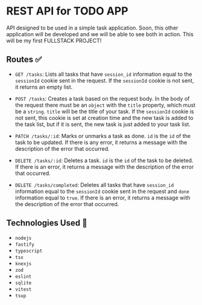 # REST API for TODO APP

API designed to be used in a simple task application. Soon, this other application will be developed and we will be able to see both in action. This will be my first FULLSTACK PROJECT!

## Routes ✅

- `GET /tasks`: Lists all tasks that have `session_id` information equal to the `sessionId` cookie sent in the request. If the `sessionId` cookie is not sent, it returns an empty list.

- `POST /tasks`: Creates a task based on the request body. In the body of the request there must be an `object` with the `title` property, which must be a `string`. `title` will be the title of your task. If the `sessionId` cookie is not sent, this cookie is set at creation time and the new task is added to the task list, but if it is sent, the new task is just added to your task list.

- `PATCH /tasks/:id`: Marks or unmarks a task as done. `id` is the `id` of the task to be updated. If there is any error, it returns a message with the description of the error that occurred.

- `DELETE /tasks/:id`: Deletes a task. `id` is the `id` of the task to be deleted. If there is an error, it returns a message with the description of the error that occurred.

- `DELETE /tasks/completed`: Deletes all tasks that have `session_id` information equal to the `sessionId` cookie sent in the request and `done` information equal to `true`. If there is an error, it returns a message with the description of the error that occurred.

## Technologies Used 🚀

- `nodejs`
- `fastify`
- `typescript`
- `tsx`
- `knexjs`
- `zod`
- `eslint`
- `sqlite`
- `vitest`
- `tsup`